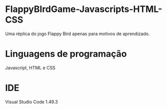 # FlappyBIrdGame-Javascripts-HTML-CSS
Uma réplica do jogo Flappy Bird apenas para motivos de aprendizado.

# Linguagens de programação
Javascript, HTML e CSS

# IDE
Visual Studio Code 1.49.3
